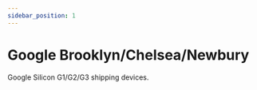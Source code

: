 ```yaml
---
sidebar_position: 1
---
```


# Google Brooklyn/Chelsea/Newbury

Google Silicon G1/G2/G3 shipping devices.
